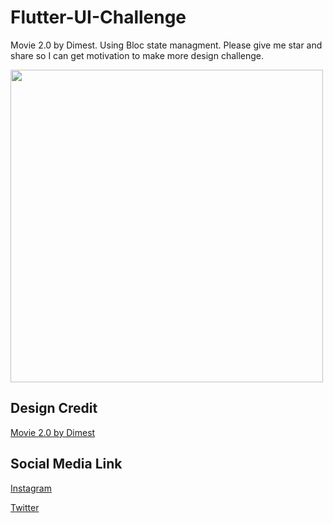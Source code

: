 # Flutter-UI-Challenge

Movie 2.0 by Dimest. Using Bloc state managment. Please give me star and share so I can get motivation to make more design challenge.

<img src="assets/screen_recording.gif"  width="500"/>

## **Design Credit**

[Movie 2.0 by Dimest](https://dribbble.com/shots/8257559-Movie-2-0)

## Social Media Link
[Instagram](https://www.instagram.com/watery_desert)

[Twitter](https://www.twitter.com/watery_desert)